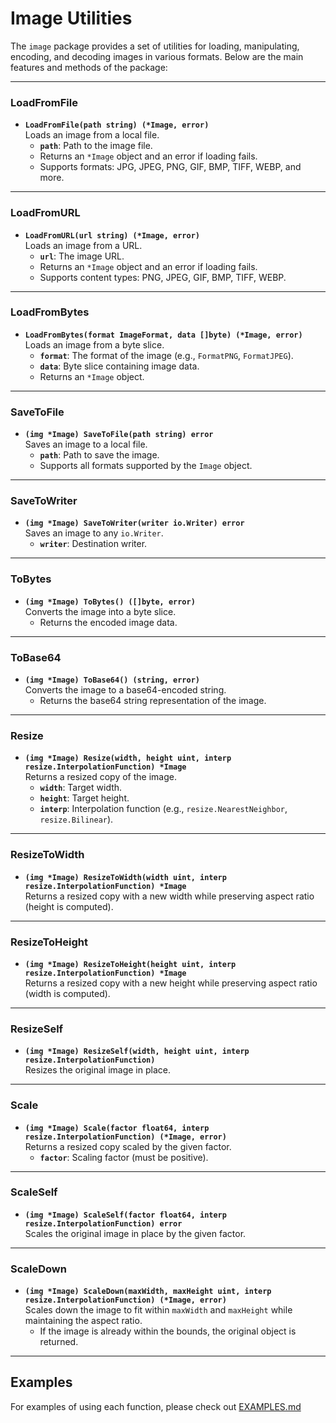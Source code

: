 # Image Utilities

The `image` package provides a set of utilities for loading, manipulating, encoding, and decoding images in various formats. Below are the main features and methods of the package:

---

### **LoadFromFile**

- **`LoadFromFile(path string) (*Image, error)`**  
  Loads an image from a local file.
  - **`path`**: Path to the image file.
  - Returns an `*Image` object and an error if loading fails.
  - Supports formats: JPG, JPEG, PNG, GIF, BMP, TIFF, WEBP, and more.

---

### **LoadFromURL**

- **`LoadFromURL(url string) (*Image, error)`**  
  Loads an image from a URL.
  - **`url`**: The image URL.
  - Returns an `*Image` object and an error if loading fails.
  - Supports content types: PNG, JPEG, GIF, BMP, TIFF, WEBP.

---

### **LoadFromBytes**

- **`LoadFromBytes(format ImageFormat, data []byte) (*Image, error)`**  
  Loads an image from a byte slice.
  - **`format`**: The format of the image (e.g., `FormatPNG`, `FormatJPEG`).
  - **`data`**: Byte slice containing image data.
  - Returns an `*Image` object.

---

### **SaveToFile**

- **`(img *Image) SaveToFile(path string) error`**  
  Saves an image to a local file.
  - **`path`**: Path to save the image.
  - Supports all formats supported by the `Image` object.

---

### **SaveToWriter**

- **`(img *Image) SaveToWriter(writer io.Writer) error`**  
  Saves an image to any `io.Writer`.
  - **`writer`**: Destination writer.

---

### **ToBytes**

- **`(img *Image) ToBytes() ([]byte, error)`**  
  Converts the image into a byte slice.
  - Returns the encoded image data.

---

### **ToBase64**

- **`(img *Image) ToBase64() (string, error)`**  
  Converts the image to a base64-encoded string.
  - Returns the base64 string representation of the image.

---

### **Resize**

- **`(img *Image) Resize(width, height uint, interp resize.InterpolationFunction) *Image`**  
  Returns a resized copy of the image.
  - **`width`**: Target width.
  - **`height`**: Target height.
  - **`interp`**: Interpolation function (e.g., `resize.NearestNeighbor`, `resize.Bilinear`).

---

### **ResizeToWidth**

- **`(img *Image) ResizeToWidth(width uint, interp resize.InterpolationFunction) *Image`**  
  Returns a resized copy with a new width while preserving aspect ratio (height is computed).

---

### **ResizeToHeight**

- **`(img *Image) ResizeToHeight(height uint, interp resize.InterpolationFunction) *Image`**  
  Returns a resized copy with a new height while preserving aspect ratio (width is computed).

---

### **ResizeSelf**

- **`(img *Image) ResizeSelf(width, height uint, interp resize.InterpolationFunction)`**  
  Resizes the original image in place.

---

### **Scale**

- **`(img *Image) Scale(factor float64, interp resize.InterpolationFunction) (*Image, error)`**  
  Returns a resized copy scaled by the given factor.
  - **`factor`**: Scaling factor (must be positive).

---

### **ScaleSelf**

- **`(img *Image) ScaleSelf(factor float64, interp resize.InterpolationFunction) error`**  
  Scales the original image in place by the given factor.

---

### **ScaleDown**

- **`(img *Image) ScaleDown(maxWidth, maxHeight uint, interp resize.InterpolationFunction) (*Image, error)`**  
  Scales down the image to fit within `maxWidth` and `maxHeight` while maintaining the aspect ratio.
  - If the image is already within the bounds, the original object is returned.

---

## Examples

For examples of using each function, please check out [EXAMPLES.md](/image/EXAMPLES.md)

